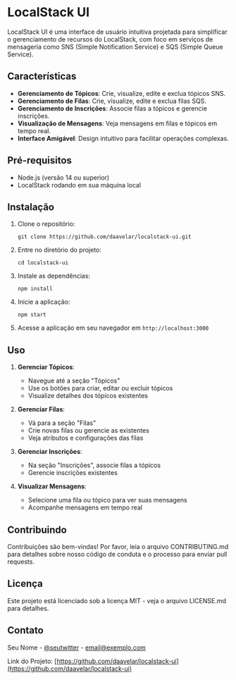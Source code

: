 # LocalStack UI

LocalStack UI é uma interface de usuário intuitiva projetada para simplificar o gerenciamento de recursos do LocalStack, com foco em serviços de mensageria como SNS (Simple Notification Service) e SQS (Simple Queue Service).

## Características

- **Gerenciamento de Tópicos**: Crie, visualize, edite e exclua tópicos SNS.
- **Gerenciamento de Filas**: Crie, visualize, edite e exclua filas SQS.
- **Gerenciamento de Inscrições**: Associe filas a tópicos e gerencie inscrições.
- **Visualização de Mensagens**: Veja mensagens em filas e tópicos em tempo real.
- **Interface Amigável**: Design intuitivo para facilitar operações complexas.

## Pré-requisitos

- Node.js (versão 14 ou superior)
- LocalStack rodando em sua máquina local

## Instalação

1. Clone o repositório:
   ```
   git clone https://github.com/daavelar/localstack-ui.git
   ```

2. Entre no diretório do projeto:
   ```
   cd localstack-ui
   ```

3. Instale as dependências:
   ```
   npm install
   ```

4. Inicie a aplicação:
   ```
   npm start
   ```

5. Acesse a aplicação em seu navegador em `http://localhost:3000`

## Uso

1. **Gerenciar Tópicos**:
   - Navegue até a seção "Tópicos"
   - Use os botões para criar, editar ou excluir tópicos
   - Visualize detalhes dos tópicos existentes

2. **Gerenciar Filas**:
   - Vá para a seção "Filas"
   - Crie novas filas ou gerencie as existentes
   - Veja atributos e configurações das filas

3. **Gerenciar Inscrições**:
   - Na seção "Inscrições", associe filas a tópicos
   - Gerencie inscrições existentes

4. **Visualizar Mensagens**:
   - Selecione uma fila ou tópico para ver suas mensagens
   - Acompanhe mensagens em tempo real

## Contribuindo

Contribuições são bem-vindas! Por favor, leia o arquivo CONTRIBUTING.md para detalhes sobre nosso código de conduta e o processo para enviar pull requests.

## Licença

Este projeto está licenciado sob a licença MIT - veja o arquivo LICENSE.md para detalhes.

## Contato

Seu Nome - [@seutwitter](https://twitter.com/seutwitter) - email@exemplo.com

Link do Projeto: [https://github.com/daavelar/localstack-ui](https://github.com/daavelar/localstack-ui)
